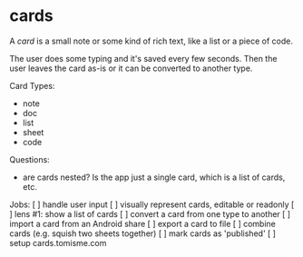 # cards

A *card* is a small note or some kind of rich text, like a list or a piece of code.

The user does some typing and it's saved every few seconds. Then the user leaves the card as-is or it can be converted to another type.

Card Types:
- note
- doc
- list
- sheet
- code

Questions:
- are cards nested? Is the app just a single card, which is a list of cards, etc.

Jobs:
[ ] handle user input
[ ] visually represent cards, editable or readonly
[ ] lens #1: show a list of cards
[ ] convert a card from one type to another
[ ] import a card from an Android share
[ ] export a card to file
[ ] combine cards (e.g. squish two sheets together)
[ ] mark cards as 'published'
[ ] setup cards.tomisme.com
